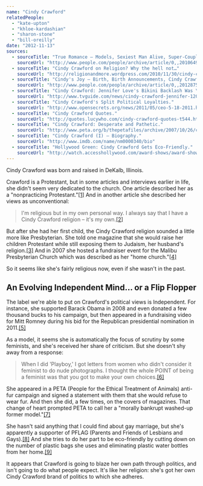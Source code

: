 ```yaml
---
name: "Cindy Crawford"
relatedPeople:
  - "kate-upton"
  - "khloe-kardashian"
  - "sharon-stone"
  - "bill-oreilly"
date: "2012-11-13"
sources:
  - sourceTitle: "True Romance – Models, Sexiest Man Alive, Super-Couples, Cindy Crawford, Richard Gere."
    sourceUrl: "http://www.people.com/people/archive/article/0,,20106493,00.html"
  - sourceTitle: "Cindy Crawford on Religion? Why the hell not…"
    sourceUrl: "http://religionandmore.wordpress.com/2010/11/30/cindy-crawford-on-religion-why-the-hell-not/"
  - sourceTitle: "Cindy's Joy – Birth, Birth Announcements, Cindy Crawford, Rande Gerber."
    sourceUrl: "http://www.people.com/people/archive/article/0,,20128757,00.html"
  - sourceTitle: "Cindy Crawford: Jennifer Love's Bikini Backlash Was \"So Mean.\""
    sourceUrl: "http://www.tvguide.com/news/cindy-crawford-jennifer-12042.aspx"
  - sourceTitle: "Cindy Crawford's Split Political Loyalties."
    sourceUrl: "http://www.opensecrets.org/news/2011/05/ceo-5-18-2011.html"
  - sourceTitle: "Cindy Crawford Quotes."
    sourceUrl: "http://quotes.lucywho.com/cindy-crawford-quotes-t544.html"
  - sourceTitle: "Cindy Crawford: Desperate and Pathetic."
    sourceUrl: "http://www.peta.org/b/thepetafiles/archive/2007/10/26/cindy-crawford-desperate-and-pathetic.aspx"
  - sourceTitle: "Cindy Crawford (I) – Biography."
    sourceUrl: "http://www.imdb.com/name/nm0000340/bio"
  - sourceTitle: "Hollywood Green: Cindy Crawford Gets Eco-Friendly."
    sourceUrl: "http://watch.accesshollywood.com/award-shows/award-shows/hollywood-green:-cindy-crawford-gets-eco-friendly/1309745853001"
---
```


Cindy Crawford was born and raised in DeKalb, Illinois.

Crawford is a Protestant, but in some articles and interviews earlier in life, she didn't seem very dedicated to the church. One article described her as a "nonpracticing Protestant."<a class="source-citation" href="#http://www.people.com/people/archive/article/0,,20106493,00.html" title="True Romance – Models, Sexiest Man Alive, Super-Couples, Cindy Crawford, Richard Gere.">[1]</a> And in another article she described her views as unconventional:

>I'm religious but in my own personal way. I always say that I have a Cindy Crawford religion – it's my own.<a class="source-citation" href="#http://religionandmore.wordpress.com/2010/11/30/cindy-crawford-on-religion-why-the-hell-not/" title="Cindy Crawford on Religion? Why the hell not…">[2]</a>

But after she had her first child, the Cindy Crawford religion sounded a little more like Presbyterian. She told one magazine that she would raise her children Protestant while still exposing them to Judaism, her husband's religion.<a class="source-citation" href="#http://www.people.com/people/archive/article/0,,20128757,00.html" title="Cindy&apos;s Joy – Birth, Birth Announcements, Cindy Crawford, Rande Gerber.">[3]</a> And in 2007 she hosted a fundraiser event for the Malibu Presbyterian Church which was described as her "home church."<a class="source-citation" href="#http://www.tvguide.com/news/cindy-crawford-jennifer-12042.aspx" title="Cindy Crawford: Jennifer Love&apos;s Bikini Backlash Was &quot;So Mean.&quot;">[4]</a>

So it seems like she's fairly religious now, even if she wasn't in the past.


## An Evolving Independent Mind… or a Flip Flopper

The label we're able to put on Crawford's political views is Independent. For instance, she supported Barack Obama in 2008 and even donated a few thousand bucks to his campaign, but then appeared in a fundraising video for Mitt Romney during his bid for the Republican presidential nomination in 2011.<a class="source-citation" href="#http://www.opensecrets.org/news/2011/05/ceo-5-18-2011.html" title="Cindy Crawford&apos;s Split Political Loyalties.">[5]</a>

As a model, it seems she is automatically the focus of scrutiny by some feminists, and she's received her share of criticism. But she doesn't shy away from a response:

>When I did 'Playboy,' I got letters from women who didn't consider it feminist to do nude photographs. I thought the whole POINT of being a feminist was that you got to make your own choices.<a class="source-citation" href="#http://quotes.lucywho.com/cindy-crawford-quotes-t544.html" title="Cindy Crawford Quotes.">[6]</a>

She appeared in a PETA (People for the Ethical Treatment of Animals) anti-fur campaign and signed a statement with them that she would refuse to wear fur. And then she did, a few times, on the covers of magazines. That change of heart prompted PETA to call her a "morally bankrupt washed-up former model."<a class="source-citation" href="#http://www.peta.org/b/thepetafiles/archive/2007/10/26/cindy-crawford-desperate-and-pathetic.aspx" title="Cindy Crawford: Desperate and Pathetic.">[7]</a>

She hasn't said anything that I could find about gay marriage, but she's apparently a supporter of PFLAG (Parents and Friends of Lesbians and Gays).<a class="source-citation" href="#http://www.imdb.com/name/nm0000340/bio" title="Cindy Crawford (I) – Biography.">[8]</a> And she tries to do her part to be eco-friendly by cutting down on the number of plastic bags she uses and eliminating plastic water bottles from her home.<a class="source-citation" href="#http://watch.accesshollywood.com/award-shows/award-shows/hollywood-green:-cindy-crawford-gets-eco-friendly/1309745853001" title="Hollywood Green: Cindy Crawford Gets Eco-Friendly.">[9]</a>

It appears that Crawford is going to blaze her own path through politics, and isn't going to do what people expect. It's like her religion: she's got her own Cindy Crawford brand of politics to which she adheres.